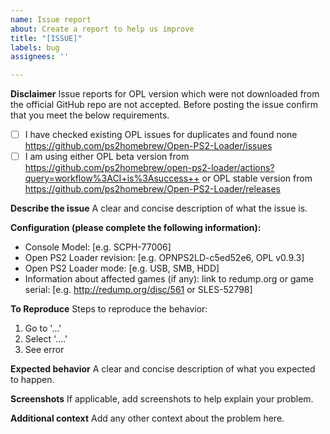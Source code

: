 ```yaml
---
name: Issue report
about: Create a report to help us improve
title: "[ISSUE]"
labels: bug
assignees: ''

---
```


**Disclaimer**
Issue reports for OPL version which were not downloaded from the official GitHub repo are not accepted.
Before posting the issue confirm that you meet the below requirements.
- [ ] I have checked existing OPL issues for duplicates and found none https://github.com/ps2homebrew/Open-PS2-Loader/issues
- [ ] I am using either OPL beta version from https://github.com/ps2homebrew/open-ps2-loader/actions?query=workflow%3ACI+is%3Asuccess++ or OPL stable version from https://github.com/ps2homebrew/Open-PS2-Loader/releases

**Describe the issue**
A clear and concise description of what the issue is.

**Configuration (please complete the following information):**
 - Console Model: [e.g. SCPH-77006]
 - Open PS2 Loader revision: [e.g. OPNPS2LD-c5ed52e6, OPL v0.9.3]
 - Open PS2 Loader mode: [e.g. USB, SMB, HDD]
 - Information about affected games (if any): link to redump.org or game serial: [e.g. http://redump.org/disc/561 or SLES-52798]

**To Reproduce**
Steps to reproduce the behavior:
1. Go to '...'
2. Select '....'
4. See error

**Expected behavior**
A clear and concise description of what you expected to happen.

**Screenshots**
If applicable, add screenshots to help explain your problem.

**Additional context**
Add any other context about the problem here.
